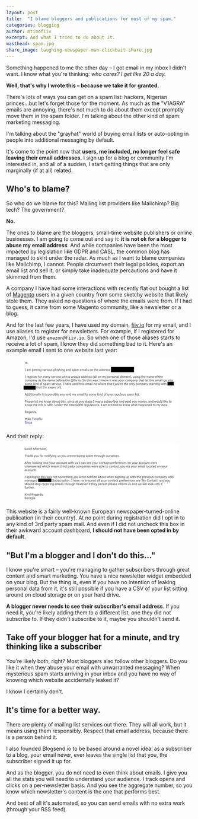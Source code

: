 ```yaml
---
layout: post
title:  "I blame bloggers and publications for most of my spam."
categories: blogging
author: mtimofiiv
excerpt: And what I tried to do about it.
masthead: spam.jpg
share_image: laughing-newspaper-man-clickbait-share.jpg
---
```

Something happened to me the other day – I got email in my inbox I didn't want. I know what you're thinking: _who cares? I get like 20 a day._

**Well, that's why I wrote this – because we take it for granted.**

There's lots of ways you can get on a spam list: hackers, Nigerian princes...but let's forget those for the moment. As much as the "V1AGRA" emails are annoying, there's not much to do about them except promptly move them in the spam folder. I'm talking about the other kind of spam: marketing messaging.

I'm talking about the "grayhat" world of buying email lists or auto-opting in people into additional messaging by default.

It's come to the point now that **users, me included, no longer feel safe leaving their email addresses.** I sign up for a blog or community I'm interested in, and all of a sudden, I start getting things that are only marginally (if at all) related.

## Who's to blame?

So who do we blame for this? Mailing list providers like Mailchimp? Big tech? The government?

**No.**

The ones to blame are the bloggers, small-time website publishers or online businesses. I am going to come out and say it: **it is not ok for a blogger to abuse my email address**. And while companies have been the most impacted by legislation like GDPR and CASL, the common blog has managed to skirt under the radar. As much as I want to blame companies like Mailchimp, I cannot. People circumvent their legal policies, export an email list and sell it, or simply take inadequate percautions and have it skimmed from them.

A company I have had some interactions with recently flat out bought a list of [Magento](https://magento.com/) users in a given country from some sketchy website that likely stole them. They asked no questions of where the emails were from. If I had to guess, it came from some Magento community, like a newsletter or a blog.

And for the last few years, I have used my domain, [fiiv.io](https://fiiv.io) for my email, and I use aliases to register for newsletters. For example, if I registered for Amazon, I'd use `amazon@fiiv.io`. So when one of those aliases starts to receive a lot of spam, I know they did something bad to it. Here's an example email I sent to one website last year:

<figure>
  <img src="/assets/images/post-content/fiiv-io-spam.png" alt="Email to a service that sold my email">
</figure>

And their reply:

<figure>
  <img src="/assets/images/post-content/fiiv-io-spam2.png" alt="Email to a service that sold my email">
</figure>

This website is a fairly well-known European newspaper-turned-online publication (in their country). At no point during registration did I opt in to any kind of 3rd party spam mail. And even if I did not uncheck this box in their awkward account dashboard, **I should not have been opted in by default**.

## "But I'm a blogger and I don't do this..."

I know you're smart – you're managing to gather subscribers through great content and smart marketing. You have a nice newsletter widget embedded on your blog. But the thing is, even if you have no intention of leaking personal data from it, it's still possible if you have a CSV of your list sitting around on cloud storage or on your hard drive.

**A blogger never needs to see their subscriber's email address**. If you need it, you're likely adding them to a different list, one they did not subscribe to. If they didn't subscribe to it, maybe you shouldn't send it.

## Take off your blogger hat for a minute, and try thinking like a subscriber

You're likely both, right? Most bloggers also follow other bloggers. Do you like it when they abuse your email with unwarranted messaging? When mysterious spam starts arriving in your inbox and you have no way of knowing which website accidentally leaked it?

I know I certainly don't.

## It's time for a better way.

There are plenty of mailing list services out there. They will all work, but it means using them responsibly. Respect that email address, because there is a person behind it.

I also founded Blogsend.io to be based around a novel idea: as a subscriber to a blog, your email never, ever leaves the single list that you, the subscriber signed it up for.

And as the blogger, you do not need to even think about emails. I give you all the stats you will need to understand your audience. I track opens and clicks on a per-newsletter basis. And you see the aggregate number, so you know which newsletter's content is the one that performs best.

And best of all it's automated, so you can send emails with no extra work (through your RSS feed).
